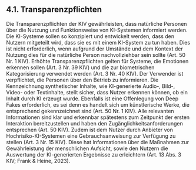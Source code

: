 ## 4.1. Transparenzpflichten

Die Transparenzpflichten der KIV gewährleisten, dass natürliche Personen über die Nutzung und Funktionsweise von KI-Systemen informiert werden. Die KI-Systeme sollen so konzipiert und entwickelt werden, dass den Nutzern mitgeteilt wird, dass sie es mit einem KI-System zu tun haben. Dies ist nicht erforderlich, wenn aufgrund der Umstände und dem Kontext der Nutzung dies für die natürliche Person nachvollziehbar sein sollte (Art. 50 Nr. 1 KIV). Erhöhte Transparenzpflichten gelten für Systeme, die Emotionen erkennen sollen (Art. 3 Nr. 39 KIV) und die zur biometrischen Kategorisierung verwendet werden (Art. 3 Nr. 40 KIV). Der Verwender ist verpflichtet, die Personen über den Betrieb zu informieren. Die Kennzeichnung synthetischer Inhalte, wie KI-generierte Audio-, Bild-, Video- oder Textinhalte, stellt sicher, dass Nutzer erkennen können, ob ein Inhalt durch KI erzeugt wurde. Ebenfalls ist eine Offenlegung von Deep Fakes erforderlich, es sei denn es handelt sich um künstlerische Werke, die entsprechend gekennzeichnet sind (Art. 50 Nr. 1 KIV). Alle relevanten Informationen sind klar und erkennbar spätestens zum Zeitpunkt der ersten Interaktion bereitzustellen und haben den Zugänglichkeitsanforderungen entsprechen (Art. 50 KIV).
Zudem ist dem Nutzer durch Anbieter von Hochrisiko-KI-Systemen eine Gebrauchsanweisung zur Verfügung zu stellen (Art. 3 Nr. 15 KIV). Diese hat Informationen über die Maßnahmen zur Gewährleistung der menschlichen Aufsicht, sowie den Nutzern die Auswertung der KI-generierten Ergebnisse zu erleichtern (Art. 13 Abs. 3 KIV; Frank & Heine, 2023).